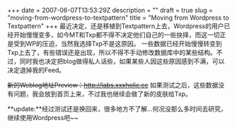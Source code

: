 +++
date = 2007-06-07T13:53:29Z
description = ""
draft = true
slug = "moving-from-wordpress-to-textpattern"
title = "Moving from Wordpress to Textpattern"
+++
最近决定，还是移植到Textpattern上去，Wordpress的用户已经开始慢慢变多，如今MT和Txp都不得不决定他们自己的一些抉择，而这一切正是受到WP的压迫，当然我选择Txp不是这原因。
一些数据已经开始慢慢转变到Txp上去了，有些错误还是出现，所以不得不手动修改数据库中的某些结构。不过，同时我也决定把blog做得私人话些，如果某些人因这些原因感到不满，可以决定退掉我的Feed。

<del datetime="2007-06-21T03:08:55+00:00">新的Weblog地址Preview：<a href="http://lab.xxxholic.cc">http://labs.xxxholic.cc</a></del>
如果测试之后，这些数据没有问题，我会放到首页上来，不过我也继续会做了新的皮肤给Txp。

**update:**经过测试还是换回来，很多地方不了解...何况没那么多时间去研究，继续使用Wordpress吧~~
